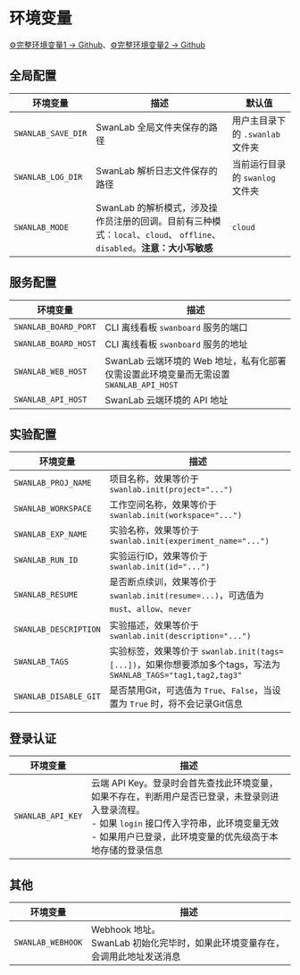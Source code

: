 # 环境变量

[⚙️完整环境变量1 -> Github](https://github.com/SwanHubX/SwanLab/blob/main/swanlab/env.py)、[⚙️完整环境变量2 -> Github](https://github.com/SwanHubX/SwanLab-Toolkit/blob/main/swankit/env.py)

## 全局配置

| 环境变量 | 描述 | 默认值 |
| --- | --- | --- |
| `SWANLAB_SAVE_DIR` | SwanLab 全局文件夹保存的路径 | 用户主目录下的 `.swanlab` 文件夹 |
| `SWANLAB_LOG_DIR` | SwanLab 解析日志文件保存的路径 | 当前运行目录的 `swanlog` 文件夹 |
| `SWANLAB_MODE` | SwanLab 的解析模式，涉及操作员注册的回调。目前有三种模式：`local`、`cloud`、 `offline`、`disabled`。**注意：大小写敏感** | `cloud` |

## 服务配置

| 环境变量 | 描述 | 
| --- | --- |
| `SWANLAB_BOARD_PORT` | CLI 离线看板 `swanboard` 服务的端口 |
| `SWANLAB_BOARD_HOST` | CLI 离线看板 `swanboard` 服务的地址 |
| `SWANLAB_WEB_HOST` | SwanLab 云端环境的 Web 地址，私有化部署仅需设置此环境变量而无需设置 `SWANLAB_API_HOST` |
| `SWANLAB_API_HOST` | SwanLab 云端环境的 API 地址 |

## 实验配置

| 环境变量 | 描述 |
| --- | --- |
| `SWANLAB_PROJ_NAME` | 项目名称，效果等价于 `swanlab.init(project="...")` |
| `SWANLAB_WORKSPACE` | 工作空间名称，效果等价于 `swanlab.init(workspace="...")` |
| `SWANLAB_EXP_NAME` | 实验名称，效果等价于 `swanlab.init(experiment_name="...")` |
| `SWANLAB_RUN_ID` | 实验运行ID，效果等价于 `swanlab.init(id="...")` |
| `SWANLAB_RESUME` | 是否断点续训，效果等价于 `swanlab.init(resume=...)`，可选值为 `must`、`allow`、`never` |
| `SWANLAB_DESCRIPTION` | 实验描述，效果等价于 `swanlab.init(description="...")` |
| `SWANLAB_TAGS` | 实验标签，效果等价于 `swanlab.init(tags=[...])`，如果你想要添加多个tags，写法为`SWANLAB_TAGS="tag1,tag2,tag3"` |
| `SWANLAB_DISABLE_GIT` | 是否禁用Git，可选值为 `True`、`False`，当设置为 `True` 时，将不会记录Git信息 |

## 登录认证

| 环境变量 | 描述 |
| --- | --- | 
| `SWANLAB_API_KEY` | 云端 API Key。登录时会首先查找此环境变量，如果不存在，判断用户是否已登录，未登录则进入登录流程。<br>- 如果 `login` 接口传入字符串，此环境变量无效<br>- 如果用户已登录，此环境变量的优先级高于本地存储的登录信息 |

## 其他

| 环境变量 | 描述 |
| --- | --- |
| `SWANLAB_WEBHOOK` | Webhook 地址。<br> SwanLab 初始化完毕时，如果此环境变量存在，会调用此地址发送消息 |